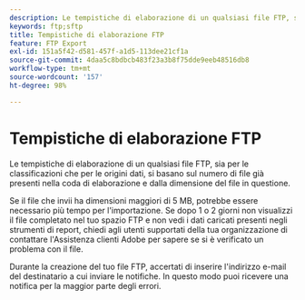 ```yaml
---
description: Le tempistiche di elaborazione di un qualsiasi file FTP, sia per le classificazioni che per le origini dati, si basano sul numero di file già presenti nella coda di elaborazione e dalla dimensione del file in questione.
keywords: ftp;sftp
title: Tempistiche di elaborazione FTP
feature: FTP Export
exl-id: 151a5f42-d581-457f-a1d5-113dee21cf1a
source-git-commit: 4daa5c8bdbcb483f23a3b8f75dde9eeb48516db8
workflow-type: tm+mt
source-wordcount: '157'
ht-degree: 98%

---
```


# Tempistiche di elaborazione FTP

Le tempistiche di elaborazione di un qualsiasi file FTP, sia per le classificazioni che per le origini dati, si basano sul numero di file già presenti nella coda di elaborazione e dalla dimensione del file in questione.

Se il file che invii ha dimensioni maggiori di 5 MB, potrebbe essere necessario più tempo per l&#39;importazione. Se dopo 1 o 2 giorni non visualizzi il file completato nel tuo spazio FTP e non vedi i dati caricati presenti negli strumenti di report, chiedi agli utenti supportati della tua organizzazione di contattare l&#39;Assistenza clienti Adobe per sapere se si è verificato un problema con il file.

Durante la creazione del tuo file FTP, accertati di inserire l&#39;indirizzo e-mail del destinatario a cui inviare le notifiche. In questo modo puoi ricevere una notifica per la maggior parte degli errori.
